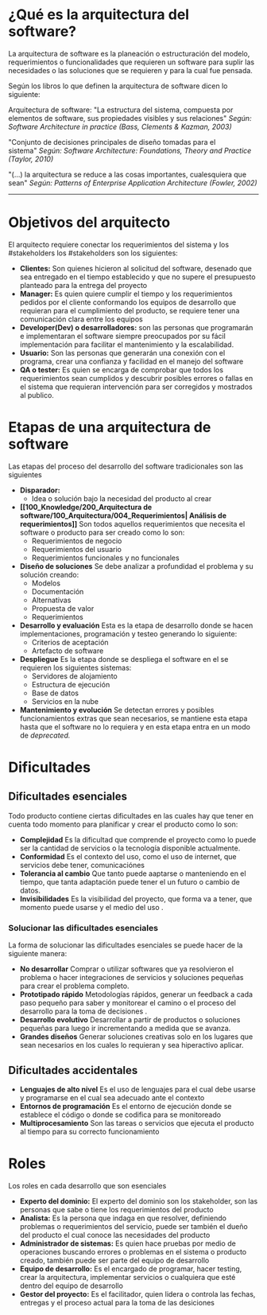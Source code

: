 
# ¿Qué es la arquitectura del software?

La arquitectura de software es la planeación o estructuración del modelo, requerimientos o funcionalidades que requieren un software para suplir las necesidades o las soluciones que se requieren y para la cual fue pensada.

Según los libros lo que definen la arquitectura de software dicen lo siguiente:

Arquitectura de software: "La estructura del sistema, compuesta por elementos de software, sus propiedades visibles y sus relaciones" _Según: Software Architecture in practice (Bass, Clements & Kazman, 2003)_

"Conjunto de decisiones principales de diseño tomadas para el sistema" _Según: Software Architecture: Foundations, Theory and Practice (Taylor, 2010)_

"(...) la arquitectura se reduce a las cosas importantes, cualesquiera que sean" _Según: Patterns of Enterprise Application Architecture (Fowler, 2002)_

---

# Objetivos del arquitecto

El arquitecto requiere conectar los requerimientos del sistema y los #stakeholders
los #stakeholders son los siguientes:
- **Clientes:** Son quienes hicieron al solicitud del software, desenado que sea entregado en el tiempo establecido y que no supere el presupuesto planteado para la entrega del proyecto
- **Manager:** Es quien quiere cumplir el tiempo y los requerimientos pedidos por el cliente conformando los equipos de desarrollo que requieran para el cumplimiento del producto, se requiere tener una comunicación clara entre los equipos
- **Developer(Dev) o desarrolladores:** son las personas que programarán e implementaran el software siempre preocupados por su fácil implementación para facilitar el mantenimiento y la escalabilidad.
- **Usuario:** Son las personas que generarán una conexión con el programa, crear una confianza y facilidad en el manejo del software
- **QA o tester:** Es quien se encarga de comprobar que todos los requerimientos sean cumplidos y descubrir posibles errores o fallas en el sistema que requieran intervención para ser corregidos y mostrados al publico.


# Etapas de una arquitectura de software
Las etapas del proceso del desarrollo del software tradicionales son las siguientes 
- **Disparador:**
	- Idea o solución bajo la necesidad del producto al crear
- **[[100_Knowledge/200_Arquitectura de software/100_Arquitectura/004_Requerimientos| Análisis de requerimientos]]**
	Son todos aquellos requerimientos que necesita el software o producto para ser creado como lo son:
	- Requerimientos de negocio
	- Requerimientos del usuario 
	- Requerimientos funcionales y no funcionales
- **Diseño de soluciones** 
	Se debe analizar a profundidad el problema y su solución creando:
	- Modelos 
	- Documentación 
	- Alternativas 
	- Propuesta de valor
	- Requerimientos
- **Desarrollo y evaluación**
	Esta es la etapa de desarrollo donde se hacen implementaciones, programación y testeo generando lo siguiente:
	-  Criterios de aceptación 
	- Artefacto de software
- **Despliegue**
	Es la etapa donde se despliega el software en el se requieren los siguientes sistemas:
	- Servidores de alojamiento 
	- Estructura de ejecución 
	- Base de datos 
	- Servicios en la nube
- **Mantenimiento y evolución**
	Se detectan errores y posibles funcionamientos extras que sean necesarios, se mantiene esta etapa hasta que el software no lo requiera y en esta etapa entra en un modo de _deprecated._
# Dificultades 
## Dificultades esenciales
Todo producto contiene ciertas dificultades en las cuales hay que tener en cuenta todo momento para planificar y crear el producto como lo son: 
- **Complejidad**
	Es la dificultad que comprende el proyecto como lo puede ser la cantidad de servicios o la tecnología disponible actualmente.
- **Conformidad**
	Es el contexto del uso, como el uso de internet, que servicios debe tener, comunicaciónes
- **Tolerancia al cambio**
	Que tanto puede aaptarse o manteniendo en el tiempo, que tanta adaptación puede tener el un futuro o cambio de datos.
- **Invisibilidades**
	Es la visibilidad del proyecto, que forma va a tener, que momento puede usarse y el medio del uso .

### Solucionar las dificultades esenciales
La forma de solucionar las dificultades esenciales se puede hacer de la siguiente manera:
- **No desarrollar**
	Comprar o utilizar softwares que ya resolvieron el problema o hacer integraciones de servicios y soluciones pequeñas para crear el problema completo.
- **Prototipado rápido**
	Metodologías rápidos, generar un feedback a cada paso pequeño para saber y monitorear el camino o el proceso del desarrollo para la toma de decisiones .
- **Desarrollo evolutivo**
	Desarrollar a partir de productos o soluciones pequeñas para luego ir incrementando a medida que se avanza.
- **Grandes diseños**
	Generar soluciones creativas solo en los lugares que sean necesarios en los cuales lo requieran y sea hiperactivo aplicar.

##  Dificultades accidentales
- **Lenguajes de alto nivel**
	Es el uso de lenguajes para el cual debe usarse y programarse en el cual sea adecuado ante el contexto
- **Entornos de programación**
	Es el entorno de ejecución donde se establece el código o donde se codifica para se monitoreado
- **Multiprocesamiento**
	Son las tareas o servicios que ejecuta el producto al tiempo para su correcto funcionamiento

# Roles
Los roles en cada desarrollo que son esenciales
- **Experto del dominio:** El experto del dominio son los stakeholder, son las personas que sabe o tiene los requerimientos del producto
- **Analista:** Es la persona que indaga en que resolver, definiendo problemas o requerimientos del servicio, puede ser también el dueño del producto el cual conoce las necesidades del producto
- **Administrador de sistemas:**  Es quien hace pruebas por medio de operaciones buscando errores o problemas en el sistema o producto creado, también puede ser parte del equipo de desarrollo
- **Equipo de desarrollo:** Es el encargado de programar, hacer testing, crear la arquitectura, implementar servicios o cualquiera que esté dentro del equipo de desarrollo
- **Gestor del proyecto:** Es el facilitador, quien lidera o controla las fechas, entregas y el proceso actual para la toma de las desiciones
